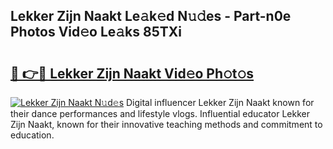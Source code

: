 ## Lekker Zijn Naakt Le𝚊k𝚎d N𝚞𝚍es - Part-n0e Photos Vid𝚎o Le𝚊ks 85TXi

# <h2><a href="http://fb3gt8g.evod.top/?m=Lekker+Zijn+Naakt">🔗 👉🔴 Lekker Zijn Naakt Vid𝚎o Ph𝚘t𝚘s</a></h2>

[![Lekker Zijn Naakt N𝚞d𝚎s](https://i.imgur.com/8V9OHl7.gif)](http://fb3gt8g.evod.top/?m=Lekker+Zijn+Naakt)
Digital influencer Lekker Zijn Naakt known for their dance performances and lifestyle vlogs. Influential educator Lekker Zijn Naakt, known for their innovative teaching methods and commitment to education. 
